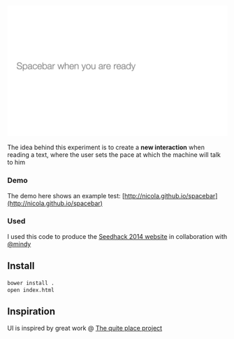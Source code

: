 [![View](https://raw.githubusercontent.com/nicola/spacebar/master/thumbnail.png)](http://nicola.github.io/spacebar)

The idea behind this experiment is to create a **new interaction** when reading a text, where the user sets the pace at which the machine will talk to him

### Demo

The demo here shows an example test: [http://nicola.github.io/spacebar](http://nicola.github.io/spacebar)

### Used

I used this code to produce the [Seedhack 2014 website](http://seedhack.com/) in collaboration with [@mindy](http://github.com/mindy)

## Install

```
bower install .
open index.html
```

## Inspiration

UI is inspired by great work @ [The quite place project](http://thequietplaceproject.com/)
